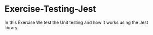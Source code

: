 # Exercise-Testing-Jest
In this Exercise We test the Unit testing and how it works using the Jest library.
